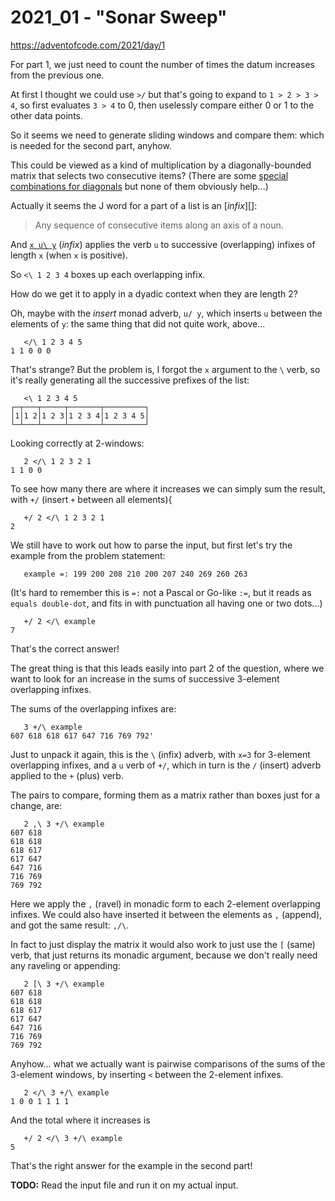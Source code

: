 # 2021\_01 - "Sonar Sweep"

https://adventofcode.com/2021/day/1

For part 1, we just need to count the number of times the datum increases from the previous one.

At first I thought we could use `>/` but that's going to expand to `1 > 2 > 3 > 4`, so first evaluates `3 > 4` to 0, then uselessly compare either 0 or 1 to the other data points.

So it seems we need to generate sliding windows and compare them: which is needed for the second part, anyhow.

This could be viewed as a kind of multiplication by a diagonally-bounded matrix that selects two consecutive items?
(There are some [special combinations for diagonals][] but none of them obviously help...)

[special combinations for diagonals]: https://code.jsoftware.com/wiki/Vocabulary/SpecialCombinations#diagonals

Actually it seems the J word for a part of a list is an [_infix_][]:

> Any sequence of consecutive items along an axis of a noun.

[infix]: https://code.jsoftware.com/wiki/Vocabulary/Glossary#Infix>

And [`x u\ y`][bslash2] (_infix_) applies the verb `u` to successive (overlapping) infixes of length `x` (when `x` is positive).

[bslash2]: https://code.jsoftware.com/wiki/Vocabulary/bslash#dyadic

So `<\ 1 2 3 4` boxes up each overlapping infix.

How do we get it to apply in a dyadic context when they are length 2?

Oh, maybe with the _insert_ monad adverb, `u/ y`, which inserts `u` between the elements of `y`: the same thing that did not quite work, above...

       </\ 1 2 3 4 5
    1 1 0 0 0

That's strange? But the problem is, I forgot the `x` argument to the `\` verb, so it's really generating all the successive prefixes of the list:

       <\ 1 2 3 4 5
    ┌─┬───┬─────┬───────┬─────────┐
    │1│1 2│1 2 3│1 2 3 4│1 2 3 4 5│
    └─┴───┴─────┴───────┴─────────┘
    
Looking correctly at 2-windows:

       2 </\ 1 2 3 2 1
    1 1 0 0

To see how many there are where it increases we can simply sum the result, with `+/` (insert `+` between all elements){

       +/ 2 </\ 1 2 3 2 1
    2

We still have to work out how to parse the input, but first let's try the example from the problem statement:

       example =: 199 200 208 210 200 207 240 269 260 263

(It's hard to remember this is `=:` not a Pascal or Go-like `:=`, but it reads
as `equals double-dot`, and fits in with punctuation all having one or two
dots...)

       +/ 2 </\ example
    7

That's the correct answer!

The great thing is that this leads easily into part 2 of the question,
where we want to look for an increase in the sums of successive
3-element overlapping infixes.

The sums of the overlapping infixes are:

       3 +/\ example
    607 618 618 617 647 716 769 792'

Just to unpack it again, this is the `\` (infix) adverb, with `x=3` for
3-element overlapping infixes, and a `u` verb of `+/`, which in turn is
the `/` (insert) adverb applied to the `+` (plus) verb.

The pairs to compare, forming them as a matrix rather than boxes just
for a change, are:

       2 ,\ 3 +/\ example
    607 618
    618 618
    618 617
    617 647
    647 716
    716 769
    769 792

Here we apply the `,` (ravel) in monadic form to each 2-element overlapping
infixes. We could also have inserted it between the elements as `,`
(append), and got the same result: `,/\`.

In fact to just display the matrix it would also work to just use the
`[` (same) verb, that just returns its monadic argument, because we
don't really need any raveling or appending:

       2 [\ 3 +/\ example
    607 618
    618 618
    618 617
    617 647
    647 716
    716 769
    769 792
    
Anyhow... what we actually want is pairwise comparisons of the sums of
the 3-element windows, by inserting `<` between the 2-element infixes.

       2 </\ 3 +/\ example
    1 0 0 1 1 1 1
    
And the total where it increases is

       +/ 2 </\ 3 +/\ example
    5

That's the right answer for the example in the second part!

**TODO:** Read the input file and run it on my actual input.


